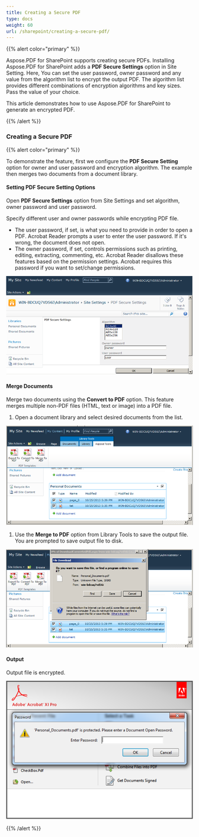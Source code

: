 ```yaml
---
title: Creating a Secure PDF
type: docs
weight: 60
url: /sharepoint/creating-a-secure-pdf/
---
```


{{% alert color="primary" %}} 

Aspose.PDF for SharePoint supports creating secure PDFs. Installing Aspose.PDF for SharePoint adds a **PDF Secure Settings** option in Site Setting. Here, You can set the user password, owner password and any value from the algorithm list to encrypt the output PDF. The algorithm list provides different combinations of encryption algorithms and key sizes. Pass the value of your choice.

This article demonstrates how to use Aspose.PDF for SharePoint to generate an encrypted PDF.

{{% /alert %}} 
### **Creating a Secure PDF**

{{% alert color="primary" %}} 

To demonstrate the feature, first we configure the **PDF Secure Setting** option for owner and user password and encryption algorithm. The example then merges two documents from a document library.
#### **Setting PDF Secure Setting Options**
Open **PDF Secure Settings** option from Site Settings and set algorithm, owner password and user password.

Specify different user and owner passwords while encrypting PDF file.

- The user password, if set, is what you need to provide in order to open a PDF. Acrobat Reader prompts a user to enter the user password. If it's wrong, the document does not open.
- The owner password, if set, controls permissions such as printing, editing, extracting, commenting, etc. Acrobat Reader disallows these features based on the permission settings. Acrobat requires this password if you want to set/change permissions.

![todo:image_alt_text](creating-a-secure-pdf_1.png)
#### **Merge Documents**
Merge two documents using the **Convert to PDF** option. This feature merges multiple non-PDF files (HTML, text or image) into a PDF file.

1. Open a document library and select desired documents from the list. 

![todo:image_alt_text](creating-a-secure-pdf_2.png)




1. Use the **Merge to PDF** option from Library Tools to save the output file. You are prompted to save output file to disk. 

![todo:image_alt_text](creating-a-secure-pdf_3.png)
#### **Output**
Output file is encrypted.

![todo:image_alt_text](creating-a-secure-pdf_4.png)

{{% /alert %}} 